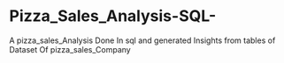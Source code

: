 # Pizza_Sales_Analysis-SQL-
A pizza_sales_Analysis Done In sql and generated Insights from tables of Dataset Of pizza_sales_Company
